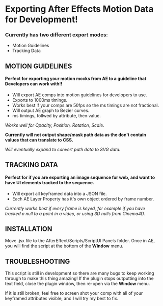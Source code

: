 # Exporting After Effects Motion Data for Development!

### Currently has two different export modes: 
* Motion Guidelines
* Tracking Data 


## MOTION GUIDELINES

#### Perfect for exporting your motion mocks from AE to a guideline that Developers can work with!!

* Will export AE comps into motion guidelines for developers to use.
* Exports to 1000ms timings.
* Works best if your comps are 50fps so the ms timings are not fractional.
* Will output AE graph to Bezier curves.
* ms timings, follwed by attribute, then value.

*Works well for Opacity, Position, Rotation, Scale.*

**Currently will not output shape/mask path data as the don't contain values that can translate to CSS.**

*Will eventually expand to convert path data to SVG data.*




## TRACKING DATA

#### Perfect for if you are exporting an image sequence for web, and want to have UI elements tracked to the sequence.

* Will export all keyframed data into a JSON file. 
* Each AE Layer Property has it's own object ordered by frame number.

*Currently works best if every frame is keyed, for example if you have tracked a null to a point in a video, or using 3D nulls from Cinema4D.*


## INSTALLATION

Move .jsx file to the AfterEffect/Scripts/ScriptUI Panels folder.
Once in AE, you will find the script at the bottom of the **Window** menu. 

## TROUBLESHOOTING

This script is still in development so there are many bugs to keep working through to make this thing amazing!
If the plugin stops outputting into the text field, close the plugin window, then re-open via the **Window** menu.

If it is still broken, feel free to screen shot your comp with all of your keyframed attributes visible, and I will try my best to fix.


